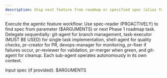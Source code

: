 ```yaml
---
description: Ship next feature from roadmap or specified spec (alias for /feature)
---
```


Execute the agentic feature workflow: Use spec-reader (PROACTIVELY) to find spec from parameter ($ARGUMENTS) or next Phase 1 roadmap task. Delegate sequentially: git-agent for branch management, task-executor (MUST BE USED) for single task implementation, shell-agent for quality checks, pr-creator for PR, devops-manager for monitoring, pr-fixer if failures occur, pr-reviewer for validation, pr-merger when green, and git-agent for cleanup. Each sub-agent operates autonomously in its own context.

Input spec (if provided): $ARGUMENTS

